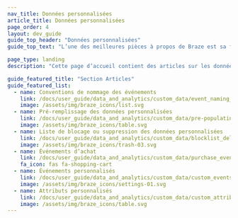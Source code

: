 ```yaml
---
nav_title: Données personnalisées
article_title: Données personnalisées
page_order: 4
layout: dev_guide
guide_top_header: "Données personnalisées"
guide_top_text: "L’une des meilleures pièces à propos de Braze est sa flexibilité : vous pouvez configurer des données personnalisées dans votre application et les envoyer à Braze avec les indicateurs associés. Découvrez comment en consultant les articles suivants !"

page_type: landing
description: "Cette page d’accueil contient des articles sur les données personnalisées. Vous trouverez ici des ressources sur les conventions de dénomination d’événements, les événements et attributs personnalisés, les événements d’achat, les listes de blocage des données personnalisées, etc."

guide_featured_title: "Section Articles"
guide_featured_list:
  - name: Conventions de nommage des événements
    link: /docs/user_guide/data_and_analytics/custom_data/event_naming_conventions/
    image: /assets/img/braze_icons/list.svg
  - name: Pré-remplissage des données personnalisées
    link: /docs/user_guide/data_and_analytics/custom_data/pre-populating_custom_data/
    image: /assets/img/braze_icons/table.svg
  - name: Liste de blocage ou suppression des données personnalisées
    link: /docs/user_guide/data_and_analytics/custom_data/blocklist_delete_custom_data/
    image: /assets/img/braze_icons/trash-03.svg
  - name: Événements d’achat
    link: /docs/user_guide/data_and_analytics/custom_data/purchase_events/
    fa_icon: fas fa-shopping-cart
  - name: Événements personnalisés
    link: /docs/user_guide/data_and_analytics/custom_data/custom_events/
    image: /assets/img/braze_icons/settings-01.svg
  - name: Attributs personnalisés
    link: /docs/user_guide/data_and_analytics/custom_data/custom_attributes/
    image: /assets/img/braze_icons/table.svg
---
```

